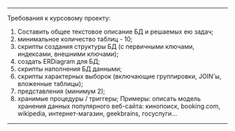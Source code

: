 ----------------------------------------------------
Требования к курсовому проекту:
1. Составить общее текстовое описание БД и решаемых ею задач;
2. минимальное количество таблиц - 10;
3. скрипты создания структуры БД (с первичными ключами, индексами,
внешними ключами);
4. создать ERDiagram для БД;
5. скрипты наполнения БД данными;
6. скрипты характерных выборок (включающие группировки, JOIN'ы, вложенные
таблицы);
7. представления (минимум 2);
8. хранимые процедуры / триггеры;
Примеры: описать модель хранения данных популярного веб-сайта: кинопоиск,
booking.com, wikipedia, интернет-магазин, geekbrains, госуслуги...
----------------------------------------------------
